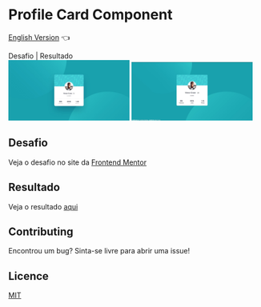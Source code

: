 # Profile Card Component

<a href="https://github.com/ItaloPussi/frontend-mentor/tree/master/profile-card-component/readme.md">English Version</a> 👈

Desafio | Resultado <br />
<img width="48%" src="https://github.com/ItaloPussi/frontend-mentor/blob/master/profile-card-component/design/desktop-design.jpg" /> <img width="48%" src="https://github.com/ItaloPussi/frontend-mentor/blob/master/profile-card-component/design/result.jpg?raw=true" /> 

## Desafio
Veja o desafio no site da <a href="https://www.frontendmentor.io/challenges/profile-card-component-cfArpWshJ" target="_blank"> Frontend Mentor</a>

## Resultado
Veja o resultado <a href="https://italopussi-cardcomponent-fm.netlify.app/" target="_blank" >aqui</a>

## Contributing
Encontrou um bug? Sinta-se livre para abrir uma issue!

## Licence
[MIT](https://choosealicense.com/licenses/mit/)
